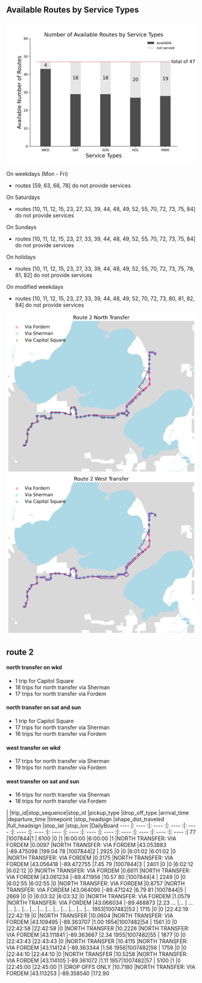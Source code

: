 ## Available Routes by Service Types

![](available_routes_by_service.jpg)

On weekdays (Mon - Fri)

- routes [59, 63, 68, 78] do not provide services

On Saturdays

- routes [10, 11, 12, 15, 23, 27, 33, 39, 44, 48, 49, 52, 55, 70, 72, 73, 75, 84] do not provide services

On Sundays

- routes [10, 11, 12, 15, 23, 27, 33, 39, 44, 48, 49, 52, 55, 70, 72, 73, 75, 84] do not provide services

On holidays

- routes [10, 11, 12, 15, 23, 27, 33, 39, 44, 48, 49, 52, 55, 70, 72, 73, 75, 78, 81, 82] do not provide services

On modified weekdays

- routes [10, 11, 12, 15, 23, 27, 33, 39, 44, 48, 49, 52, 70, 72, 73, 80, 81, 82, 84] do not provide services

![](route2_north_transfer.png)
![](route2_west_transfer.png)

## route 2

#### north transfer on wkd
- 1  trip  for Capitol Square
- 18 trips for north transfer via Sherman
- 17 trips for north transfer via Fordem

#### north transfer on sat and sun
- 1  trip  for Capitol Square
- 17 trips for north transfer via Sherman
- 16 trips for north transfer via Fordem

#### west transfer on wkd
- 17 trips for north transfer via Sherman
- 19 trips for north transfer via Fordem

#### west transfer on sat and sun
- 16 trips for north transfer via Sherman
- 18 trips for north transfer via Fordem

|	|trip_id|stop_sequence|stop_id	|pickup_type	|drop_off_type	|arrival_time	|departure_time	|timepoint	|stop_headsign	            |shape_dist_traveled	|full_headsign	            |stop_lat	|stop_lon	|DailyBoard
---- |: ---- :|: ---- :|: ---- :|: ---- :|: ---- :|: ---- :|: ---- :|: ---- :|: ---- :|: ---- :|: ---- :|: ---- :|: ---- :|: ---- :|
77	|1007844|1	          | 6100	|0	            |1	            |6:00:00	    |6:00:00	    |1	        |NORTH TRANSFER: VIA FORDEM	|0.0097	                |NORTH TRANSFER: VIA FORDEM	|43.053883	|-89.475098	|199.04
78	|1007844|2	          | 2925	|0	            |0	            |6:01:02	    |6:01:02	    |0	        |NORTH TRANSFER: VIA FORDEM	|0.3175	                |NORTH TRANSFER: VIA FORDEM	|43.056418	|-89.472755	|7.45
79	|1007844|3	          | 2401	|0	            |0	            |6:02:12	    |6:02:12	    |0	        |NORTH TRANSFER: VIA FORDEM	|0.6611	                |NORTH TRANSFER: VIA FORDEM	|43.061234	|-89.471956	|10.57
80	|1007844|4	          | 2249	|0	            |0	            |6:02:55	    |6:02:55	    |0	        |NORTH TRANSFER: VIA FORDEM	|0.8757	                |NORTH TRANSFER: VIA FORDEM	|43.064090	|-89.471242	|6.79
81	|1007844|5	          | 2669	|0	            |0	            |6:03:32	    |6:03:32	    |0	        |NORTH TRANSFER: VIA FORDEM	|1.0579	                |NORTH TRANSFER: VIA FORDEM	|43.066034	|-89.468873	|2.23
...	|...	              | ...	    |...	        |...	        |...            |...	        |...	    |...	                    |...	                |...	                    |...        |...	    |...
1953|1007482|53	          | 1715	|0	            |0	            |22:42:19	    |22:42:19	    |0	        |NORTH TRANSFER	            |10.0604	            |NORTH TRANSFER: VIA FORDEM	|43.109495	|-89.363707	|1.00
1954|1007482|54	          | 1561	|0	            |0	            |22:42:58	    |22:42:58	    |0	        |NORTH TRANSFER	            |10.2226	            |NORTH TRANSFER: VIA FORDEM	|43.111841	|-89.363667	|2.34
1955|1007482|55	          | 1877	|0	            |0	            |22:43:43	    |22:43:43	    |0	        |NORTH TRANSFER	            |10.4115	            |NORTH TRANSFER: VIA FORDEM	|43.114124	|-89.363344	|1.56
1956|1007482|56	          | 1759	|0	            |0	            |22:44:10	    |22:44:10	    |0	        |NORTH TRANSFER	            |10.5258	            |NORTH TRANSFER: VIA FORDEM	|43.114105	|-89.361072	|1.11
1957|1007482|57	          | 5100	|1	            |0	            |22:45:00	    |22:45:00	    |1	        |DROP OFFS ONLY	            |10.7180	            |NORTH TRANSFER: VIA FORDEM	|43.113253	|-89.358540	|172.90






